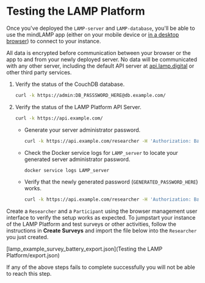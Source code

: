 # Testing the LAMP Platform

Once you've deployed the `LAMP-server` and `LAMP-database`, you'll be able to use the mindLAMP app (either on your mobile device or [in a desktop browser](https://dashboard.lamp.digital/)) to connect to your instance. 

All data is encrypted before communication between your browser or the app to and from your newly deployed server. No data will be communicated with any other server, including the default API server at [api.lamp.digital](http://api.lamp.digital) or other third party services.

1. Verify the status of the CouchDB database.

    ```bash
    curl -k https://admin:DB_PASSSWORD_HERE@db.example.com/
    ```

2. Verify the status of the LAMP Platform API Server.

    ```bash
    curl -k https://api.example.com/
    ```

    - Generate your server administrator password.

        ```bash
        curl -k https://api.example.com/researcher -H 'Authorization: Basic admin:admin'
        ```

    - Check the Docker service logs for `LAMP_server` to locate your generated server administrator password.

        ```bash
        docker service logs LAMP_server
        ```

    - Verify that the newly generated password (`GENERATED_PASSWORD_HERE`) works.

        ```bash
        curl -k https://api.example.com/researcher -H 'Authorization: Basic admin:GENERATED_PASSWORD_HERE'
        ```

Create a `Researcher` and a `Participant` using the browser management user interface to verify the setup works as expected. To jumpstart your instance of the LAMP Platform and test surveys or other activities, follow the instructions in **Create Surveys** and import the file below into the `Researcher` you just created. 

[lamp_example_survey_battery_export.json](Testing the LAMP Platform/export.json)

If any of the above steps fails to complete successfully you will not be able to reach this step.
